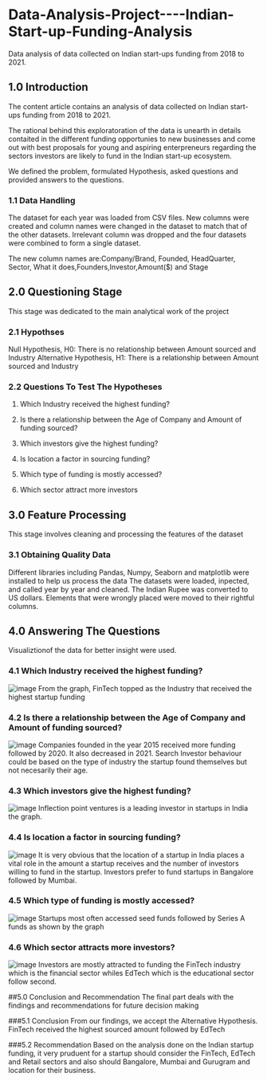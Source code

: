 # Data-Analysis-Project----Indian-Start-up-Funding-Analysis
Data analysis of data collected on Indian start-ups funding from 2018 to 2021.

## 1.0 Introduction 
The content article contains an analysis of data collected on Indian start-ups funding from 2018 to 2021.

The rational behind this exploratoration of the data is unearth in details contaited in the different funding opportunies to new businesses and come out with best proposals for young and aspiring enterpreneurs regarding the sectors investors are likely to fund in the Indian start-up ecosystem.

We defined the problem, formulated Hypothesis, asked questions and provided answers to the questions.

### 1.1 Data Handling 
The dataset for each year was loaded from CSV files. New columns were created and column names were changed in the dataset to match that of the other datasets. Irrelevant column was dropped and the four datasets were combined to form a single dataset.

The new column names are:Company/Brand, Founded, HeadQuarter, Sector, What it does,Founders,Investor,Amount($) and Stage

## 2.0 Questioning Stage 
This stage was dedicated to the main analytical work of the project

### 2.1 Hypothses 
Null Hypothesis, H0: There is no relationship between Amount sourced and Industry
Alternative Hypothesis, H1: There is a relationship between Amount sourced and Industry

### 2.2 Questions To Test The Hypotheses 
1. Which Industry received the highest funding?

2. Is there a relationship between the Age of Company and Amount of funding sourced?

3. Which investors give the highest funding?

4. Is location a factor in sourcing funding?

5. Which type of funding is mostly accessed?

6. Which sector attract more investors

## 3.0 Feature Processing 
This stage involves cleaning and processing the features of the dataset

### 3.1 Obtaining Quality Data 
Different libraries including Pandas, Numpy, Seaborn and matplotlib were installed to help us process the data The datasets were loaded, inpected, and called year by year and cleaned. The Indian Rupee was converted to US dollars. Elements that were wrongly placed were moved to their rightful columns.

## 4.0 Answering The Questions 
Visualiztionof the data for better insight were used.

### 4.1 Which Industry received the highest funding?
![image](https://user-images.githubusercontent.com/120388341/213874452-b6f12159-dd64-4261-b494-0d0c5915dbb9.png)
From the graph, FinTech topped as the Industry that received the highest startup funding

### 4.2 Is there a relationship between the Age of Company and Amount of funding sourced? 
![image](https://user-images.githubusercontent.com/120388341/213874508-b1ec2fa6-6197-4d09-abf8-37ba056de49c.png)
Companies founded in the year 2015 received more funding followed by 2020. It also decreased in 2021. Search Investor behaviour could be based on the type of industry the startup found themselves but not necesarily their age.

### 4.3 Which investors give the highest funding? 
![image](https://user-images.githubusercontent.com/120388341/213874682-59117c03-cb51-4e04-bae9-79fd34474cc4.png)
Inflection point ventures is a leading investor in startups in India the graph.

### 4.4 Is location a factor in sourcing funding?
![image](https://user-images.githubusercontent.com/120388341/213874703-ad7d0da3-3572-4f5d-b59e-eae18878ea8f.png)
It is very obvious that the location of a startup in India places a vital role in the amount a startup receives and the number of investors willing to fund in the startup. Investors prefer to fund startups in Bangalore followed by Mumbai.

### 4.5 Which type of funding is mostly accessed? 
![image](https://user-images.githubusercontent.com/120388341/213874720-184b5d42-a92c-40c9-9b70-db35a0a09933.png)
Startups most often accessed seed funds followed by Series A funds as shown by the graph

### 4.6 Which sector attracts more investors?
![image](https://user-images.githubusercontent.com/120388341/213874733-06e844d6-a769-4d63-9e59-288b9df45958.png)
Investors are mostly attracted to funding the FinTech industry which is the financial sector whiles EdTech which is the educational sector follow second.

##5.0 Conclusion and Recommendation 
The final part deals with the findings and recommendations for future decision making

###5.1 Conclusion 
From our findings, we accept the Alternative Hypothesis. FinTech received the highest sourced amount followed by EdTech

###5.2 Recommendation 
Based on the analysis done on the Indian startup funding, it very pruduent for a startup should consider the FinTech, EdTech and Retail sectors and also should Bangalore, Mumbai and Gurugram and location for their business.
